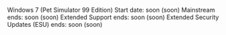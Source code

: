 Windows 7 (Pet Simulator 99 Edition)
Start date: soon (soon)
Mainstream ends: soon (soon)
Extended Support ends: soon (soon)
Extended Security Updates (ESU) ends: soon (soon)

